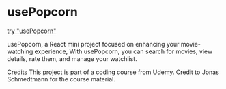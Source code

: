 # usePopcorn

<a href="https://usepopcorn-z.netlify.app/">try "usePopcorn"</a>

usePopcorn, a React mini project focused on enhancing your movie-watching experience, With usePopcorn, you can search for movies, view details, rate them, and manage your watchlist. 

Credits
This project is part of a coding course from Udemy. Credit to Jonas Schmedtmann for the course material.
